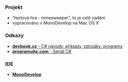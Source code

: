### Projekt
* “textová hra - minesweeper”, to je celé zadání
* vypracováno v  MonoDevelop na Mac OS X

### Odkazy
* [**devbook.cz** - C# návody, příklady, zdrojáky, programy](http://www.devbook.cz/c-sharp-programy-hry-zdrojaky "http://www.devbook.cz/c-sharp-programy-hry-zdrojaky")
* [**programujte.com** - Seriál C#](http://programujte.com/clanky/34-serial-c/ "http://programujte.com/clanky/34-serial-c/")

### IDE
* [**MonoDevelop**](http://monodevelop.com "http://monodevelop.com")